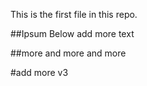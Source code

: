 This is the first file in this repo.

##Ipsum Below
add more text 

##more and more and more


#add more v3